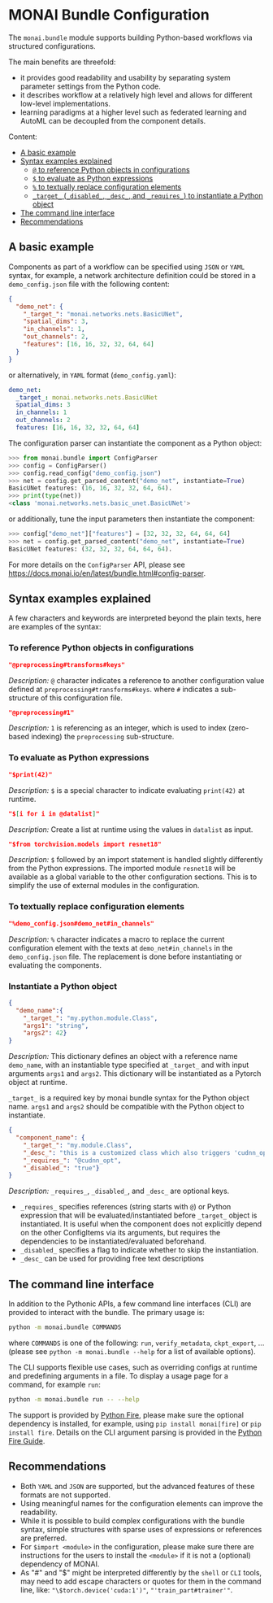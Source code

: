 # MONAI Bundle Configuration

The `monai.bundle` module supports building Python-based workflows via structured configurations.

The main benefits are threefold:

- it provides good readability and usability by separating system parameter settings from the Python code.
- it describes workflow at a relatively high level and allows for different low-level implementations.
- learning paradigms at a higher level such as federated learning and AutoML can be decoupled from the component details.

Content:

- [A basic example](#a-basic-example)
- [Syntax examples explained](#syntax-examples-explained)
  - [`@` to reference Python objects in configurations](#to-reference-python-objects-in-configurations)
  - [`$` to evaluate as Python expressions](#to-evaluate-as-python-expressions)
  - [`%` to textually replace configuration elements](#to-textually-replace-configuration-elements)
  - [`_target_` (`_disabled_`, `_desc_`, and `_requires_`) to instantiate a Python object](#instantiate-a-python-object)
- [The command line interface](#the-command-line-interface)
- [Recommendations](#recommendations)

## A basic example

Components as part of a workflow can be specified using `JSON` or `YAML` syntax, for example, a network architecture
definition could be stored in a `demo_config.json` file with the following content:

```json
{
  "demo_net": {
    "_target_": "monai.networks.nets.BasicUNet",
    "spatial_dims": 3,
    "in_channels": 1,
    "out_channels": 2,
    "features": [16, 16, 32, 32, 64, 64]
  }
}
```

or alternatively, in `YAML` format (`demo_config.yaml`):

```yaml
demo_net:
  _target_: monai.networks.nets.BasicUNet
  spatial_dims: 3
  in_channels: 1
  out_channels: 2
  features: [16, 16, 32, 32, 64, 64]
```

The configuration parser can instantiate the component as a Python object:

```py
>>> from monai.bundle import ConfigParser
>>> config = ConfigParser()
>>> config.read_config("demo_config.json")
>>> net = config.get_parsed_content("demo_net", instantiate=True)
BasicUNet features: (16, 16, 32, 32, 64, 64).
>>> print(type(net))
<class 'monai.networks.nets.basic_unet.BasicUNet'>
```

or additionally, tune the input parameters then instantiate the component:

```py
>>> config["demo_net"]["features"] = [32, 32, 32, 64, 64, 64]
>>> net = config.get_parsed_content("demo_net", instantiate=True)
BasicUNet features: (32, 32, 32, 64, 64, 64).
```

For more details on the `ConfigParser` API, please see https://docs.monai.io/en/latest/bundle.html#config-parser.

## Syntax examples explained

A few characters and keywords are interpreted beyond the plain texts, here are examples of the syntax:

### To reference Python objects in configurations

```json
"@preprocessing#transforms#keys"
```

_Description:_ `@` character indicates a reference to another configuration value defined at `preprocessing#transforms#keys`.
where `#` indicates a sub-structure of this configuration file.

```json
"@preprocessing#1"
```

_Description:_ `1` is referencing as an integer, which is used to index (zero-based indexing) the `preprocessing` sub-structure.

### To evaluate as Python expressions

```json
"$print(42)"
```

_Description:_ `$` is a special character to indicate evaluating `print(42)` at runtime.

```json
"$[i for i in @datalist]"
```

_Description:_ Create a list at runtime using the values in `datalist` as input.

```json
"$from torchvision.models import resnet18"
```

_Description:_ `$` followed by an import statement is handled slightly differently from the
Python expressions. The imported module `resnet18` will be available as a global variable
to the other configuration sections. This is to simplify the use of external modules in the configuration.

### To textually replace configuration elements

```json
"%demo_config.json#demo_net#in_channels"
```

_Description:_ `%` character indicates a macro to replace the current configuration element with the texts at `demo_net#in_channels` in the
`demo_config.json` file. The replacement is done before instantiating or evaluating the components.

### Instantiate a Python object

```json
{
  "demo_name":{
    "_target_": "my.python.module.Class",
    "args1": "string",
    "args2": 42}
}
```

_Description:_ This dictionary defines an object with a reference name `demo_name`, with an instantiable type
specified at `_target_` and with input arguments `args1` and `args2`.
This dictionary will be instantiated as a Pytorch object at runtime.

`_target_` is a required key by monai bundle syntax for the Python object name.
`args1` and `args2` should be compatible with the Python object to instantiate.

```json
{
  "component_name": {
    "_target_": "my.module.Class",
    "_desc_": "this is a customized class which also triggers 'cudnn_opt' reference",
    "_requires_": "@cudnn_opt",
    "_disabled_": "true"}
}
```

_Description:_ `_requires_`, `_disabled_`, and `_desc_` are optional keys.
- `_requires_` specifies references (string starts with `@`) or
  Python expression that will be evaluated/instantiated before `_target_` object is instantiated.
  It is useful when the component does not explicitly depend on the other ConfigItems via
  its arguments, but requires the dependencies to be instantiated/evaluated beforehand.
- `_disabled_` specifies a flag to indicate whether to skip the instantiation.
- `_desc_` can be used for providing free text descriptions

## The command line interface

In addition to the Pythonic APIs, a few command line interfaces (CLI) are provided to interact with the bundle.
The primary usage is:
```bash
python -m monai.bundle COMMANDS
```

where `COMMANDS` is one of the following: `run`, `verify_metadata`, `ckpt_export`, ...
(please see `python -m monai.bundle --help` for a list of available options).

The CLI supports flexible use cases, such as overriding configs at runtime and predefining arguments in a file.
To display a usage page for a command, for example `run`:
```bash
python -m monai.bundle run -- --help
```

The support is provided by [Python Fire](https://github.com/google/python-fire), please
make sure the optional dependency is installed, for example,
using `pip install monai[fire]` or `pip install fire`.
Details on the CLI argument parsing is provided in the
[Python Fire Guide](https://github.com/google/python-fire/blob/master/docs/guide.md#argument-parsing).

## Recommendations
- Both `YAML` and `JSON` are supported, but the advanced features of these formats are not supported.
- Using meaningful names for the configuration elements can improve the readability.
- While it is possible to build complex configurations with the bundle syntax,
  simple structures with sparse uses of expressions or references are preferred.
- For `$import <module>` in the configuration, please make sure there are instructions for the users to install
  the `<module>` if it is not a (optional) dependency of MONAI.
- As "#" and "$" might be interpreted differently by the `shell` or `CLI` tools, may need to add escape characters
  or quotes for them in the command line, like: `"\$torch.device('cuda:1')"`, `"'train_part#trainer'"`.
